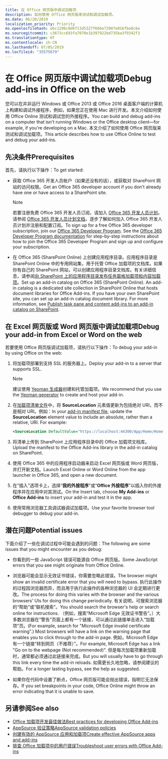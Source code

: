 ```yaml
---
title: 在 Office 网页版中调试加载项
description: 如何使用 Office 网页版来测试和调试加载项。
ms.date: 06/20/2019
localization_priority: Priority
ms.openlocfilehash: ebc1296c0d6f13d5327f666e72907e016fbe8c6e
ms.sourcegitcommit: c3673cc693fa7070e1b397922bd735ba3f9342f3
ms.translationtype: HT
ms.contentlocale: zh-CN
ms.lasthandoff: 07/05/2019
ms.locfileid: "35575679"
---
```

# <a name="debug-add-ins-in-office-on-the-web"></a><span data-ttu-id="a7c18-103">在 Office 网页版中调试加载项</span><span class="sxs-lookup"><span data-stu-id="a7c18-103">Debug add-ins in Office on the web</span></span>


<span data-ttu-id="a7c18-104">您可以在并非运行 Windows 或 Office 2013 或 Office 2016 桌面客户端的计算机上构建和调试外接程序，例如，如果您正在使用 Mac 进行开发。本文介绍如何使用 Office Online 测试和调试您的外接程序。</span><span class="sxs-lookup"><span data-stu-id="a7c18-104">You can build and debug add-ins on a computer that isn't running Windows or the Office desktop client&mdash;for example, if you're developing on a Mac.</span></span> <span data-ttu-id="a7c18-105">本文介绍了如何使用 Office 网页版来测试和调试加载项。</span><span class="sxs-lookup"><span data-stu-id="a7c18-105">This article describes how to use Office Online to test and debug your add-ins.</span></span> 

## <a name="prerequisites"></a><span data-ttu-id="a7c18-106">先决条件</span><span class="sxs-lookup"><span data-stu-id="a7c18-106">Prerequisites</span></span>

<span data-ttu-id="a7c18-107">首先，请执行以下操作：</span><span class="sxs-lookup"><span data-stu-id="a7c18-107">To get started:</span></span>

- <span data-ttu-id="a7c18-108">获取 Office 365 开发人员帐户（如果还没有的话），或获取对 SharePoint 网站的访问权限。</span><span class="sxs-lookup"><span data-stu-id="a7c18-108">Get an Office 365 developer account if you don't already have one or have access to a SharePoint site.</span></span>

  > [!NOTE]
  > <span data-ttu-id="a7c18-p102">若要注册免费 Office 365 开发人员订阅，请加入 [Office 365 开发人员计划](https://developer.microsoft.com/office/dev-program)。 请参阅 [Office 365 开发人员计划文档](/office/developer-program/office-365-developer-program)，逐步了解如何加入 Office 365 开发人员计划并注册和配置订阅。</span><span class="sxs-lookup"><span data-stu-id="a7c18-p102">To sign up for a free Office 365 developer subscription, join our [Office 365 Developer Program](https://developer.microsoft.com/office/dev-program). See the [Office 365 Developer Program documentation](/office/developer-program/office-365-developer-program) for step-by-step instructions about how to join the Office 365 Developer Program and sign up and configure your subscription.</span></span>

- <span data-ttu-id="a7c18-p103">在 Office 365 (SharePoint Online) 上创建应用程序目录。应用程序目录是 SharePoint Online 中的专用网站集，用于托管 Office 加载项的文档库。如果你有自己的 SharePoint 网站，可以创建应用程序目录文档库。有关详细信息，请参阅[向 SharePoint 上的应用程序目录发布任务窗格加载项和内容加载项](../publish/publish-task-pane-and-content-add-ins-to-an-add-in-catalog.md)。</span><span class="sxs-lookup"><span data-stu-id="a7c18-p103">Set up an add-in catalog on Office 365 (SharePoint Online). An add-in catalog is a dedicated site collection in SharePoint Online that hosts document libraries for Office Add-ins. If you have your own SharePoint site, you can set up an add-in catalog document library. For more information, see [Publish task pane and content add-ins to an add-in catalog on SharePoint](../publish/publish-task-pane-and-content-add-ins-to-an-add-in-catalog.md).</span></span>


## <a name="debug-your-add-in-from-excel-or-word-on-the-web"></a><span data-ttu-id="a7c18-114">在 Excel 网页版或 Word 网页版中调试加载项</span><span class="sxs-lookup"><span data-stu-id="a7c18-114">Debug your add-in from Excel or Word on the web</span></span>

<span data-ttu-id="a7c18-115">若要使用 Office 网页版调试加载项，请执行以下操作：</span><span class="sxs-lookup"><span data-stu-id="a7c18-115">To debug your add-in by using Office on the web:</span></span>

1. <span data-ttu-id="a7c18-116">将加载项部署到支持 SSL 的服务器上。</span><span class="sxs-lookup"><span data-stu-id="a7c18-116">Deploy your add-in to a server that supports SSL.</span></span>

    > [!NOTE]
    > <span data-ttu-id="a7c18-117">建议使用 [Yeoman 生成器](https://github.com/OfficeDev/generator-office)创建和托管加载项。</span><span class="sxs-lookup"><span data-stu-id="a7c18-117">We recommend that you use the [Yeoman generator](https://github.com/OfficeDev/generator-office) to create and host your add-in.</span></span>

2. <span data-ttu-id="a7c18-p104">在[加载项清单文件](../develop/add-in-manifests.md)中，将 **SourceLocation** 元素值更新为包括绝对 URI，而不是相对 URI。例如：</span><span class="sxs-lookup"><span data-stu-id="a7c18-p104">In your [add-in manifest file](../develop/add-in-manifests.md), update the **SourceLocation** element value to include an absolute, rather than a relative, URI. For example:</span></span>

    ```xml
    <SourceLocation DefaultValue="https://localhost:44300/App/Home/Home.html" />
    ```

3. <span data-ttu-id="a7c18-120">将清单上传到 SharePoint 上应用程序目录中的 Office 加载项文档库。</span><span class="sxs-lookup"><span data-stu-id="a7c18-120">Upload the manifest to the Office Add-ins library in the add-in catalog on SharePoint.</span></span>

4. <span data-ttu-id="a7c18-121">使用 Office 365 中的应用程序启动器来启动 Excel 网页版或 Word 网页版，并打开新文档。</span><span class="sxs-lookup"><span data-stu-id="a7c18-121">Launch Excel Online or Word Online from the app launcher in Office 365, and open a new document.</span></span>

5. <span data-ttu-id="a7c18-122">在“插入”选项卡上，选择“**我的外接程序**”或“**Office 外接程序**”以插入你的外接程序并在应用中对其测试。</span><span class="sxs-lookup"><span data-stu-id="a7c18-122">On the Insert tab, choose  **My Add-ins** or **Office Add-ins** to insert your add-in and test it in the app.</span></span>

6. <span data-ttu-id="a7c18-123">使用常用浏览器工具调试器调试加载项。</span><span class="sxs-lookup"><span data-stu-id="a7c18-123">Use your favorite browser tool debugger to debug your add-in.</span></span>

## <a name="potential-issues"></a><span data-ttu-id="a7c18-124">潜在问题</span><span class="sxs-lookup"><span data-stu-id="a7c18-124">Potential issues</span></span>

<span data-ttu-id="a7c18-125">下面介绍了一些在调试过程中可能会遇到的问题：</span><span class="sxs-lookup"><span data-stu-id="a7c18-125">The following are some issues that you might encounter as you debug:</span></span>

- <span data-ttu-id="a7c18-126">你看到的一些 JavaScript 错误可能源自 Office 网页版。</span><span class="sxs-lookup"><span data-stu-id="a7c18-126">Some JavaScript errors that you see might originate from Office Online.</span></span>

- <span data-ttu-id="a7c18-127">浏览器可能会显示无效证书错误，你需要忽略此错误。</span><span class="sxs-lookup"><span data-stu-id="a7c18-127">The browser might show an invalid certificate error that you will need to bypass.</span></span> <span data-ttu-id="a7c18-128">执行此操作的过程因浏览器而异，而且用于执行此操作的各种浏览器的 UI 会定期进行更改。</span><span class="sxs-lookup"><span data-stu-id="a7c18-128">The process for doing this varies with the browser and the various browsers' UIs for doing this change periodically.</span></span> <span data-ttu-id="a7c18-129">有关说明，可搜索浏览器的“帮助”或“联机搜索”。</span><span class="sxs-lookup"><span data-stu-id="a7c18-129">You should search the browser's help or search online for instructions.</span></span> <span data-ttu-id="a7c18-130">（例如，搜索“Microsoft Edge 无效证书警告”。）大多数浏览器在“警告”页面上都有一个链接，可以通过此链接单击进入“加载项”页。</span><span class="sxs-lookup"><span data-stu-id="a7c18-130">(For example, search for "Microsoft Edge invalid certificate warning".) Most browsers will have a link on the warning page that enables you to click through to the add-in page.</span></span> <span data-ttu-id="a7c18-131">例如，Microsoft Edge 有一个链接“转到网页（不推荐）”。</span><span class="sxs-lookup"><span data-stu-id="a7c18-131">For example, Microsoft Edge has a link "Go on to the webpage (Not recommended)".</span></span> <span data-ttu-id="a7c18-132">但是每次加载项重新加载时，通常都必须通过此链接来完成。</span><span class="sxs-lookup"><span data-stu-id="a7c18-132">But you will usually have to go through this link every time the add-in reloads.</span></span> <span data-ttu-id="a7c18-133">如需更长久地忽略，请参阅建议的帮助。</span><span class="sxs-lookup"><span data-stu-id="a7c18-133">For a longer lasting bypass, see the help as suggested.</span></span>

- <span data-ttu-id="a7c18-134">如果你在代码中设置了断点，Office 网页版可能会抛出错误，指明它无法保存。</span><span class="sxs-lookup"><span data-stu-id="a7c18-134">If you set breakpoints in your code, Office Online might throw an error indicating that it is unable to save.</span></span>

## <a name="see-also"></a><span data-ttu-id="a7c18-135">另请参阅</span><span class="sxs-lookup"><span data-stu-id="a7c18-135">See also</span></span>

- [<span data-ttu-id="a7c18-136">Office 加载项开发最佳做法</span><span class="sxs-lookup"><span data-stu-id="a7c18-136">Best practices for developing Office Add-ins</span></span>](../concepts/add-in-development-best-practices.md)
- [<span data-ttu-id="a7c18-137">AppSource 验证策略</span><span class="sxs-lookup"><span data-stu-id="a7c18-137">AppSource validation policies</span></span>](/office/dev/store/validation-policies)  
- [<span data-ttu-id="a7c18-138">创建有效的 AppSource 应用和加载项</span><span class="sxs-lookup"><span data-stu-id="a7c18-138">Create effective AppSource apps and add-ins</span></span>](/office/dev/store/create-effective-office-store-listings)  
- [<span data-ttu-id="a7c18-139">排查 Office 加载项中的用户错误</span><span class="sxs-lookup"><span data-stu-id="a7c18-139">Troubleshoot user errors with Office Add-ins</span></span>](testing-and-troubleshooting.md)
    
